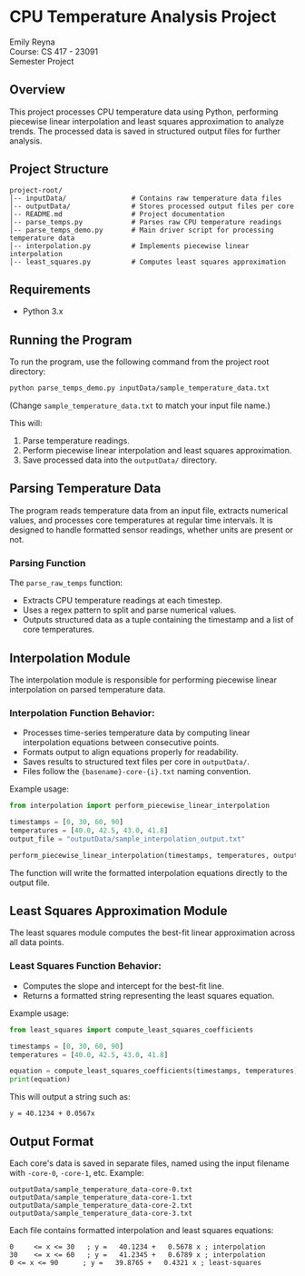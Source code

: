 # CPU Temperature Analysis Project


Emily Reyna  
Course: CS 417 - 23091  
Semester Project  

## Overview

This project processes CPU temperature data using Python, performing piecewise linear interpolation and least squares approximation to analyze trends. The processed data is saved in structured output files for further analysis.

## Project Structure

```
project-root/        
│-- inputData/                # Contains raw temperature data files        
│-- outputData/               # Stores processed output files per core        
│-- README.md                 # Project documentation               
│-- parse_temps.py            # Parses raw CPU temperature readings        
│-- parse_temps_demo.py       # Main driver script for processing temperature data        
│-- interpolation.py          # Implements piecewise linear interpolation        
│-- least_squares.py          # Computes least squares approximation        
```
 
## Requirements

- Python 3.x  

## Running the Program

To run the program, use the following command from the project root directory:

```sh
python parse_temps_demo.py inputData/sample_temperature_data.txt
```

(Change `sample_temperature_data.txt` to match your input file name.)

This will:

1. Parse temperature readings.
2. Perform piecewise linear interpolation and least squares approximation.
3. Save processed data into the `outputData/` directory.

## Parsing Temperature Data

The program reads temperature data from an input file, extracts numerical values, and processes core temperatures at regular time intervals. It is designed to handle formatted sensor readings, whether units are present or not.

### Parsing Function
The `parse_raw_temps` function:
- Extracts CPU temperature readings at each timestep.
- Uses a regex pattern to split and parse numerical values.
- Outputs structured data as a tuple containing the timestamp and a list of core temperatures.

## Interpolation Module

The interpolation module is responsible for performing piecewise linear interpolation on parsed temperature data.

### Interpolation Function Behavior:
- Processes time-series temperature data by computing linear interpolation equations between consecutive points.
- Formats output to align equations properly for readability.
- Saves results to structured text files per core in `outputData/`.
- Files follow the `{basename}-core-{i}.txt` naming convention.

Example usage:

```python
from interpolation import perform_piecewise_linear_interpolation

timestamps = [0, 30, 60, 90]
temperatures = [40.0, 42.5, 43.0, 41.8]
output_file = "outputData/sample_interpolation_output.txt"

perform_piecewise_linear_interpolation(timestamps, temperatures, output_file)
```

The function will write the formatted interpolation equations directly to the output file.

## Least Squares Approximation Module

The least squares module computes the best-fit linear approximation across all data points.

### Least Squares Function Behavior:
- Computes the slope and intercept for the best-fit line.
- Returns a formatted string representing the least squares equation.

Example usage:

```python
from least_squares import compute_least_squares_coefficients

timestamps = [0, 30, 60, 90]
temperatures = [40.0, 42.5, 43.0, 41.8]

equation = compute_least_squares_coefficients(timestamps, temperatures)
print(equation)
```

This will output a string such as:

```
y = 40.1234 + 0.0567x
```

## Output Format
Each core's data is saved in separate files, named using the input filename with `-core-0`, `-core-1`, etc. Example:
```
outputData/sample_temperature_data-core-0.txt
outputData/sample_temperature_data-core-1.txt
outputData/sample_temperature_data-core-2.txt
outputData/sample_temperature_data-core-3.txt
```

Each file contains formatted interpolation and least squares equations:
```
0     <= x <= 30   ; y =   40.1234 +   0.5678 x ; interpolation
30    <= x <= 60   ; y =   41.2345 +   0.6789 x ; interpolation
0 <= x <= 90      ; y =   39.8765 +   0.4321 x ; least-squares
```
